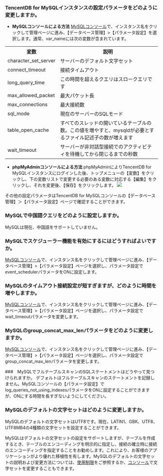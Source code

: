 
### TencentDB for MySQLインスタンスの設定パラメータをどのように変更しますか。
- **MySQLコンソールによる方法**
[MySQLコンソール](https://console.cloud.tencent.com/cdb)で、インスタンス名をクリックして管理ページに進み、【データベース管理】>【パラメータ設定】を選択します。通常、var_nameには次の変数が含まれています。
<table class="t">
<tbody><tr>
<th>  変数
</th><th>  説明
</th></tr>
<tr>
<td> character_set_server
</td><td> サーバーのデフォルト文字セット
</td></tr>
<tr>
<td> connect_timeout
</td><td> 接続タイムアウト
</td></tr>
<tr>
<td> long_query_time
</td><td> この時間を超えるクエリはスロークエリです
</td></tr>
<tr>
<td> max_allowed_packet
</td><td>最大パケット長
</td></tr>
<tr>
<td> max_connections
</td><td> 最大接続数
</td></tr>
<tr>
<td> sql_mode
</td><td> 現在のサーバーのSQLモード
</td></tr>
<tr>
<td> table_open_cache
</td><td> すべてのスレッドの開いているテーブルの数。この値を増やすと、mysqldが必要とするファイル記述子の数が増えます
</td></tr>
<tr>
<td> wait_timeout
</td><td> サーバーが非対話型接続でのアクティビティを待機してから閉じるまでの秒数
</td></tr></tbody></table>

- **phpMyAdminコンソールによる方法**
phpMyAdminによりTencentDB for MySQLインスタンスにログインした後、トップメニューの【変数】をクリックし、下の変数リストで変更する必要のある変数に対応する【編集】をクリックし、それを変更後、【保存】をクリックします。
![](https://main.qcloudimg.com/raw/214fec618ff4e166c6e4d747be3fea0b.png)

その他の設定パラメータはTencentDB for MySQLコンソールの【データベース管理】＞【パラメータ設定】ページで確認することができます。

### MySQLで中国語クエリをどのように設定しますか。
MySQLは現在、中国語をサポートしていません。

### MySQLでスケジューラー機能を有効にするにはどうすればよいですか。
[MySQLコンソール](https://console.cloud.tencent.com/cdb)で、インスタンス名をクリックして管理ページに進み、【データベース管理】>【パラメータ設定】ページを選択し、パラメータ設定でevent_schedulerパラメータをONに設定します。

### MySQLのタイムアウト接続設定が短すぎますが、どのように時間を増やしますか。
[MySQLコンソール](https://console.cloud.tencent.com/cdb)で、インスタンス名をクリックして管理ページに進み、【データベース管理】>【パラメータ設定】ページを選択し、パラメータ設定でwait_timeoutパラメータを変更します。

### MySQLのgroup_concat_max_lenパラメータをどのように変更しますか。
[MySQLコンソール](https://console.cloud.tencent.com/cdb)で、インスタンス名をクリックして管理ページに進み、【データベース管理】>【パラメータ設定】ページを選択し、パラメータ設定でgroup_concat_max_lenパラメータを変更します。

###　MySQLでフルテーブルスキャンのSQLステートメントはどうやって見つけられますか。
デフォルトはフルテーブルスキャンのステートメントを記録しません。MySQLコンソールの【パラメータ設定】でlog_queries_not_using_indexesパラメータをONに設定することができますが、ONにする時間を長すぎないようにしてください。

### MySQLのデフォルトの文字セットはどのように変更しますか。
MySQLのデフォルトの文字セットはUTF8です。現在、LATIN1、GBK、UTF8、UTF8MB4の4種類の文字セットを設定することができます。

MySQLはデフォルトの文字セットの設定をサポートしますが、テーブルを作成するとき、テーブルのエンコーディングを明示的に指定し、接続の確立時に接続のエンコーディングを指定することをお勧めします。これにより、お客様のアプリケーションがより優れた移植性を有します。MySQLのデフォルトの文字セットの説明および変更方法については、<a href="https://intl.cloud.tencent.com/document/product/236/7259" target="_blank">使用制限</a>をご参照するか、[コンソール](https://console.cloud.tencent.com/cdb)で文字セットを変更することもできます。　　
